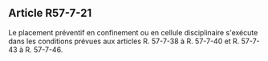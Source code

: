 Article R57-7-21
----
Le placement préventif en confinement ou en cellule disciplinaire s'exécute dans
les conditions prévues aux articles R. 57-7-38 à R. 57-7-40 et R. 57-7-43 à R.
57-7-46.

